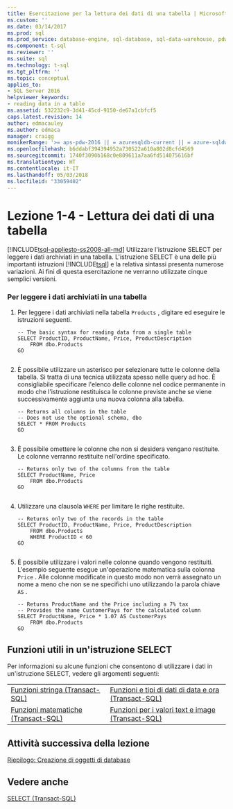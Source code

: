 ```yaml
---
title: Esercitazione per la lettura dei dati di una tabella | Microsoft Docs
ms.custom: ''
ms.date: 03/14/2017
ms.prod: sql
ms.prod_service: database-engine, sql-database, sql-data-warehouse, pdw
ms.component: t-sql
ms.reviewer: ''
ms.suite: sql
ms.technology: t-sql
ms.tgt_pltfrm: ''
ms.topic: conceptual
applies_to:
- SQL Server 2016
helpviewer_keywords:
- reading data in a table
ms.assetid: 532232c9-3d41-45cd-9150-de67a1cbfcf5
caps.latest.revision: 14
author: edmacauley
ms.author: edmaca
manager: craigg
monikerRange: '>= aps-pdw-2016 || = azuresqldb-current || = azure-sqldw-latest || >= sql-server-2016 || = sqlallproducts-allversions'
ms.openlocfilehash: b6ddabf394394952a730522a610a802d8cfd4569
ms.sourcegitcommit: 1740f3090b168c0e809611a7aa6fd514075616bf
ms.translationtype: HT
ms.contentlocale: it-IT
ms.lasthandoff: 05/03/2018
ms.locfileid: "33059402"
---
```

# <a name="lesson-1-4---reading-the-data-in-a-table"></a>Lezione 1-4 - Lettura dei dati di una tabella
[!INCLUDE[tsql-appliesto-ss2008-all-md](../includes/tsql-appliesto-ss2008-all-md.md)]
Utilizzare l'istruzione SELECT per leggere i dati archiviati in una tabella. L'istruzione SELECT è una delle più importanti istruzioni [!INCLUDE[tsql](../includes/tsql-md.md)] e la relativa sintassi presenta numerose variazioni. Ai fini di questa esercitazione ne verranno utilizzate cinque semplici versioni.  
  
### <a name="to-read-the-data-in-a-table"></a>Per leggere i dati archiviati in una tabella  
  
1.  Per leggere i dati archiviati nella tabella `Products` , digitare ed eseguire le istruzioni seguenti.  
  
    ```  
    -- The basic syntax for reading data from a single table  
    SELECT ProductID, ProductName, Price, ProductDescription  
        FROM dbo.Products  
    GO  
  
    ```  
  
2.  È possibile utilizzare un asterisco per selezionare tutte le colonne della tabella. Si tratta di una tecnica utilizzata spesso nelle query ad hoc. È consigliabile specificare l'elenco delle colonne nel codice permanente in modo che l'istruzione restituisca le colonne previste anche se viene successivamente aggiunta una nuova colonna alla tabella.  
  
    ```  
    -- Returns all columns in the table  
    -- Does not use the optional schema, dbo  
    SELECT * FROM Products  
    GO  
  
    ```  
  
3.  È possibile omettere le colonne che non si desidera vengano restituite. Le colonne verranno restituite nell'ordine specificato.  
  
    ```  
    -- Returns only two of the columns from the table  
    SELECT ProductName, Price  
        FROM dbo.Products  
    GO  
  
    ```  
  
4.  Utilizzare una clausola `WHERE` per limitare le righe restituite.  
  
    ```  
    -- Returns only two of the records in the table  
    SELECT ProductID, ProductName, Price, ProductDescription  
        FROM dbo.Products  
        WHERE ProductID < 60  
    GO  
  
    ```  
  
5.  È possibile utilizzare i valori nelle colonne quando vengono restituiti. L'esempio seguente esegue un'operazione matematica sulla colonna `Price` . Alle colonne modificate in questo modo non verrà assegnato un nome a meno che non se ne specifichi uno utilizzando la parola chiave `AS` .  
  
    ```  
    -- Returns ProductName and the Price including a 7% tax  
    -- Provides the name CustomerPays for the calculated column  
    SELECT ProductName, Price * 1.07 AS CustomerPays  
        FROM dbo.Products  
    GO  
    ```  
  
## <a name="functions-that-are-useful-in-a-select-statement"></a>Funzioni utili in un'istruzione SELECT  
Per informazioni su alcune funzioni che consentono di utilizzare i dati in un'istruzione SELECT, vedere gli argomenti seguenti:  
  
|||  
|-|-|  
|[Funzioni stringa &#40;Transact-SQL&#41;](../t-sql/functions/string-functions-transact-sql.md)|[Funzioni e tipi di dati di data e ora &#40;Transact-SQL&#41;](../t-sql/functions/date-and-time-data-types-and-functions-transact-sql.md)|  
|[Funzioni matematiche &#40;Transact-SQL&#41;](../t-sql/functions/mathematical-functions-transact-sql.md)|[Funzioni per i valori text e image &#40;Transact-SQL&#41;](http://msdn.microsoft.com/library/b9c70488-1bf5-4068-a003-e548ccbc5199)|  
  
## <a name="next-task-in-lesson"></a>Attività successiva della lezione  
[Riepilogo: Creazione di oggetti di database](../t-sql/lesson-1-5-summary-creating-database-objects.md)  
  
## <a name="see-also"></a>Vedere anche  
[SELECT &#40;Transact-SQL&#41;](../t-sql/queries/select-transact-sql.md)  
  
  
  
